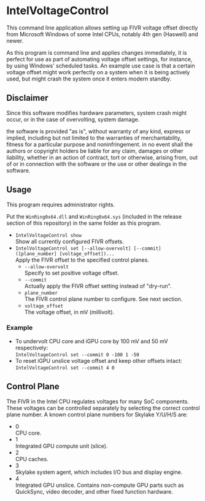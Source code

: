# IntelVoltageControl

This command line application allows setting up FIVR voltage offset directly from Microsoft Windows of some Intel CPUs, notably 4th gen (Haswell) and newer.

As this program is command line and applies changes immediately, it is perfect for use as part of automating voltage offset settings, for instance, by using Windows' scheduled tasks. An example use case is that a certain voltage offset might work perfectly on a system when it is being actively used, but might crash the system once it enters modern standby.

## Disclaimer

Since this software modifies hardware parameters, system crash might occur, or in the case of overvolting, system damage.

the software is provided "as is", without warranty of any kind, express or implied, including but not limited to the warranties of merchantability, fitness for a particular purpose and noninfringement. in no event shall the authors or copyright holders be liable for any claim, damages or other liability, whether in an action of contract, tort or otherwise, arising from, out of or in connection with the software or the use or other dealings in the software.

## Usage

This program requires administrator rights.

Put the `WinRing0x64.dll` and `WinRing0x64.sys` (included in the release section of this repository) in the same folder as this program.

- `IntelVoltageControl show`  
  Show all currently configured FIVR offsets.
- `IntelVoltageControl set [--allow-overvolt] [--commit] ([plane_number] [voltage_offset])...`  
  Apply the FIVR offset to the specified control planes.
  - `--allow-overvolt`  
    Specify to set positive voltage offset.
  - `--commit`  
    Actually apply the FIVR offset setting instead of "dry-run".
  - `plane_number`  
    The FIVR control plane number to configure. See next section.
  - `voltage_offset`  
    The voltage offset, in mV (millivolt).

### Example

- To undervolt CPU core and iGPU core by 100 mV and 50 mV respectively:  
  `IntelVoltageControl set --commit 0 -100 1 -50`
- To reset iGPU unslice voltage offset and keep other offsets intact:  
  `IntelVoltageControl set --commit 4 0`

## Control Plane

The FIVR in the Intel CPU regulates voltages for many SoC components. These voltages can be controlled separately by selecting the correct control plane number. A known control plane numbers for Skylake Y/U/H/S are:

- 0  
  CPU core.
- 1  
  Integrated GPU compute unit (slice).
- 2  
  CPU caches.
- 3  
  Skylake system agent, which includes I/O bus and display engine.
- 4  
  Integrated GPU unslice. Contains non-compute GPU parts such as QuickSync, video decoder, and other fixed function hardware.
